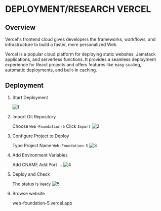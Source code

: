 # DEPLOYMENT/RESEARCH VERCEL 

## Overview

Vercel's frontend cloud gives developers the frameworks, workflows, and infrastructure to build a faster, more personalized Web.

Vercel is a popular cloud platform for deploying static websites, Jamstack applications, and serverless functions. It provides a seamless deployment experience for React projects and offers features like easy scaling, automatic deployments, and built-in caching.

## Deployment

1. Start Deployment

    ![1](https://github.com/nqbao47/Web-Foundation-5/assets/81466050/08c93b94-ea9a-4733-b9d8-4297b831f1ee)
    
2. Import Git Repository

    Choose `Web-Foundation-5` Click `Import`
    ![2](https://github.com/nqbao47/Web-Foundation-5/assets/81466050/1baeae37-59d1-452a-8b67-515212d91ad2)

4. Configure Project to Deploy

    Type Project Name `Web-Foundation-5`
    ![3](https://github.com/nqbao47/Web-Foundation-5/assets/81466050/a290119a-db5e-4de3-8ceb-3807f934033e)

5. Add Environment Variables

    Add CNAME
    Add Port
    ...
    ![4](https://github.com/nqbao47/Web-Foundation-5/assets/81466050/ef75aa8e-b966-4968-805f-6e61a01c04fa)

6. Deploy and Check

    The status is `Ready`
    ![5](https://github.com/nqbao47/Web-Foundation-5/assets/81466050/ca80530c-dbd2-401d-83d4-b70f615e93f3)

7. Browse website

    web-foundation-5.vercel.app
